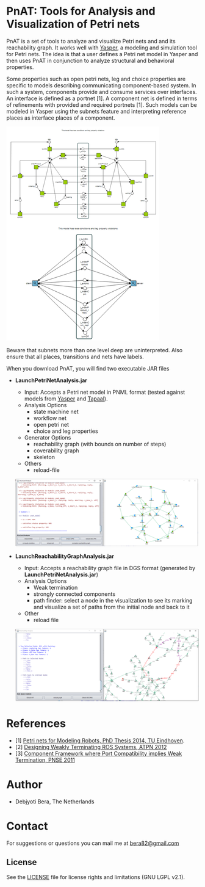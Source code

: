# PnAT: Tools for Analysis and Visualization of Petri nets

PnAT is a set of tools to analyze and visualize Petri nets and and its reachability graph. It works well with [Yasper](http://www.yasper.org/), a modeling and simulation tool for Petri nets. The idea is that a user defines a Petri net model in Yasper and then uses PnAT in conjunction to analyze structural and behavioral properties. 

Some properties such as open petri nets, leg and choice properties are specific to models describing communicating component-based system. In such a system, components provide and consume services over interfaces. An interface is defined as a portnet [1]. A component net is defined in terms of refinements with provided and required portnets [1]. Such models can be modeled in Yasper using the subnets feature and interpreting reference places as interface places of a component. 

![GitHub Logo](/Images/yasper.png)

Beware that subnets more than one level deep are uninterpreted. Also ensure that all places, transitions and nets have labels. 

When you download PnAT, you will find two executable JAR files

  * **LaunchPetriNetAnalysis.jar**
    * Input: Accepts a Petri net model in PNML format (tested against models from [Yasper](http://www.yasper.org/) and [Tapaal](https://www.tapaal.net/)).
    * Analysis Options
      * state machine net
      * workflow net
      * open petri net
      * choice and leg properties
    * Generator Options
      * reachability graph (with bounds on number of steps)
      * coverability graph
      * skeleton 
    * Others
      * reload-file
    
    ![GitHub Logo](/Images/PnATStructural.png)
      
  * **LaunchReachabilityGraphAnalysis.jar**
    * Input: Accepts a reachability graph file in DGS format (generated by **LaunchPetriNetAnalysis.jar**)
    * Analysis Options
      * Weak termination
      * strongly connected components
      * path finder: select a node in the visualization to see its marking and visualize a set of paths from the initial node and back to it
    * Other
      * reload file

    ![GitHub Logo](/Images/PnATBehavioral.png)
    
# References
 * [1] [Petri nets for Modeling Robots, PhD Thesis 2014, TU Eindhoven](https://research.tue.nl/en/publications/petri-nets-for-modeling-robots).
 * [2] [Designing Weakly Terminating ROS Systems, ATPN 2012](https://link.springer.com/chapter/10.1007/978-3-642-31131-4_18)
 * [3] [Component Framework where Port Compatibility implies Weak Termination, PNSE 2011](http://ceur-ws.org/Vol-723/paper11.pdf)

# Author
 * Debjyoti Bera, The Netherlands
 
# Contact
  For suggestions or questions you can mail me at bera82@gmail.com

## License

See the [LICENSE](LICENSE) file for license rights and limitations (GNU LGPL v2.1).
